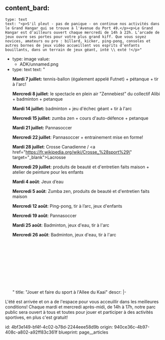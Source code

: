 content_bard:
  -
    type: text
    text: "<p>S'il pleut - pas de panique - on continue nos activités dans le Grand Hangar qui se trouve à l'Avenue du Port 49.</p><p>Le Grand Hangar est d'ailleurs ouvert chaque mercredi de 14h à 22h. L’arcade de jeux ouvre ses portes pour votre plus grand kiff. Que vous soyez novices, amateurs ou pro : billard, kicker, ping-pong, consoles et autres bornes de jeux vidéo accueillent vos esprits d’enfants bouillants, dans un terrain de jeux géant, inté \\ exté !</p>"
  -
    type: image
    value:
      - ADK/unnamed.png
  -
    type: text
    text: "<p><b>Mardi 7 juillet:</b> tennis-ballon (également appelé Futnet) + pétanque + tir à l'arc!</p><p><b>Mercredi 8 juillet</b>: le spectacle en plein air \"Zennebiest\" du collectif Alibi + badminton + petanque</p><p><b>Mardi 14 juillet:</b> badminton + jeu d'échec géant + tir à l'arc</p><p><b>Mercredi 15 juillet</b>: zumba zen + cours d'auto-défence + petanque </p><p><b>Mardi 21 juillet:</b> Pannasoccer </p><p><b>Mercredi 22 juillet</b>: Pannasoccer + entrainement mise en forme!</p><p><b>Mardi</b><b> 28 </b><b>juillet</b>: Crosse Canadienne / <a href=\"https://fr.wikipedia.org/wiki/Crosse_%28sport%29\" target=\"_blank\">Lacrosse</a> </p><p><b>Mercredi 29 juillet</b>: produits de beauté et d'entretien faits maison + atelier de peinture pour les enfants</p><p><b>Mardi 4 août</b>: Jeux d’eau</p><p><b>Mercredi 5 août</b>: Zumba zen, produits de beauté et d'entretien faits maison</p><p><b>Mercredi 12 août</b>: Ping-pong, tir à l’arc, jeux d'enfants </p><p><b>Mercredi 19 août</b>: Pannasoccer</p><p><b>Mardi 25 août</b>: Badminton, jeux d'eau, tir à l'arc</p><p><b>Mercredi 26 août</b>: Badminton, jeux d'eau, tir à l'arc</p><p><br></p><p><br></p><p><br></p><p><br></p><p><br></p>"
title: "Jouer et faire du sport à l'Allee du Kaai"
descr: |-
  <p>L'été est arrivée et on a de l'espace pour vous acceuillir dans les meilleures conditions! Chaque mardi et mercredi après-midi, de 14h à 17h, notre parc public sera ouvert à tous et toutes pour jouer et participer à des activités sportives, en plus c'est gratuit!
  </p>
id: 4bf3e149-bf4f-4c02-b78d-2244eee58d9b
origin: 940ce36c-4b97-408c-a802-a92ff83c361f
blueprint: page__articles
